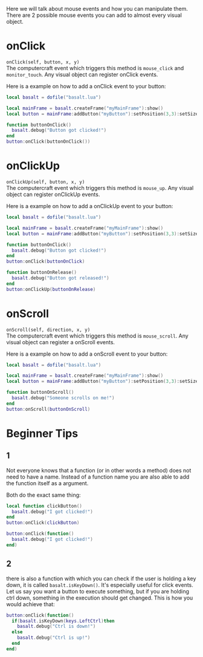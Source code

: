 Here we will talk about mouse events and how you can manipulate them. There are 2 possible mouse events you can add to almost every visual object.

# onClick
`onClick(self, button, x, y)`<br>
The computercraft event which triggers this method is `mouse_click` and `monitor_touch`.
Any visual object can register onClick events.

Here is a example on how to add a onClick event to your button:

```lua
local basalt = dofile("basalt.lua")

local mainFrame = basalt.createFrame("myMainFrame"):show()
local button = mainFrame:addButton("myButton"):setPosition(3,3):setSize(12,3):setText("Click"):show()

function buttonOnClick()
  basalt.debug("Button got clicked!")
end
button:onClick(buttonOnClick())
```

# onClickUp
`onClickUp(self, button, x, y)`<br>
The computercraft event which triggers this method is `mouse_up`.
Any visual object can register onClickUp events.

Here is a example on how to add a onClickUp event to your button:

```lua
local basalt = dofile("basalt.lua")

local mainFrame = basalt.createFrame("myMainFrame"):show()
local button = mainFrame:addButton("myButton"):setPosition(3,3):setSize(12,3):setText("Click"):show()

function buttonOnClick()
  basalt.debug("Button got clicked!")
end
button:onClick(buttonOnClick)

function buttonOnRelease()
  basalt.debug("Button got released!")
end
button:onClickUp(buttonOnRelease)
```

# onScroll
`onScroll(self, direction, x, y)`<br>
The computercraft event which triggers this method is `mouse_scroll`.
Any visual object can register a onScroll events.

Here is a example on how to add a onScroll event to your button:

```lua
local basalt = dofile("basalt.lua")

local mainFrame = basalt.createFrame("myMainFrame"):show()
local button = mainFrame:addButton("myButton"):setPosition(3,3):setSize(12,3):setText("Click"):show()

function buttonOnScroll()
  basalt.debug("Someone scrolls on me!")
end
button:onScroll(buttonOnScroll)
```

# Beginner Tips

## 1
Not everyone knows that a function (or in other words a method) does not need to have a name. Instead of a function name you are also able to add the function itself as a argument.

Both do the exact same thing:
```lua
local function clickButton()
  basalt.debug("I got clicked!")
end
button:onClick(clickButton)
```

```lua
button:onClick(function()
  basalt.debug("I got clicked!")
end)
```

## 2
there is also a function with which you can check if the user is holding a key down, it is called `basalt.isKeyDown()`. It's especially useful for click events.
Let us say you want a button to execute something, but if you are holding ctrl down, something in the execution should get changed. This is how you would
achieve that:

```lua
button:onClick(function()
  if(basalt.isKeyDown(keys.LeftCtrl)then
    basalt.debug("Ctrl is down!")
  else
    basalt.debug("Ctrl is up!")
  end
end)
```

